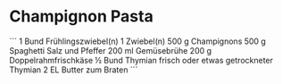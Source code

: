 # Champignon Pasta

´´´
1 Bund	Frühlingszwiebel(n)
1	Zwiebel(n)
500 g	Champignons
500 g	Spaghetti
Salz und Pfeffer
200 ml	Gemüsebrühe
200 g	Doppelrahmfrischkäse
½ Bund	Thymian frisch oder etwas getrockneter Thymian
2 EL	Butter zum Braten
´´´

